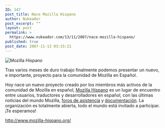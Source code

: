 ```yaml
---
ID: 147
post_title: Nace Mozilla Hispano
author: Nukeador
post_excerpt: ""
layout: post
permalink: >
  https://www.nukeador.com/13/11/2007/nace-mozilla-hispano/
published: true
post_date: 2007-11-13 03:15:21
---
```

<p>
<img class="centered" alt="Mozilla Hispano" src="http://www.mozilla-hispano.org/images/promocion/mozhispano-big.png" /><a href="http://www.mozilla-hispano.org/"></a></p>
<p> Tras varios meses de duro trabajo finalmente podemos presentar un nuevo, e importante, proyecto para la comunidad de Mozilla en Español.</p>
<p>Hoy nace un nuevo proyecto creado por los miembros más activos de la comunidad de Mozilla en español, <a href="http://www.mozilla-hispano.org/">Mozilla Hispano</a> es un lugar de encuentro entre usuarios, traductores y desarrolladores en español, con las últimas noticias del mundo Mozilla, <a href="http://www.mozilla-hispano.org/foro">foros de asistencia</a> y <a href="http://www.mozilla-hispano.org/documentacion">documentación</a>. La organización es totalmente abierta, todo el mundo está invitado a participar.  ¡Te esperamos!</p>
<p><a href="http://www.mozilla-hispano.org/">http://www.mozilla-hispano.org/</a></p>